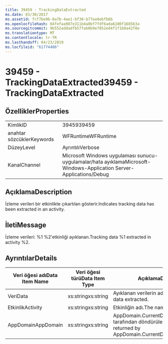 ```yaml
---
title: 39459 - TrackingDataExtracted
ms.date: 03/30/2017
ms.assetid: fcf7be96-8a7b-4ae1-bf38-b77ea9ebfb6b
ms.openlocfilehash: 04fefaa987e311b4a0bf7fdf6ada6100f1685b3a
ms.sourcegitcommit: 9b552addadfb57fab0b9e7852ed4f1f1b8a42f8e
ms.translationtype: MT
ms.contentlocale: tr-TR
ms.lasthandoff: 04/23/2019
ms.locfileid: "61774406"
---
```

# <a name="39459---trackingdataextracted"></a><span data-ttu-id="4ba05-102">39459 - TrackingDataExtracted</span><span class="sxs-lookup"><span data-stu-id="4ba05-102">39459 - TrackingDataExtracted</span></span>
## <a name="properties"></a><span data-ttu-id="4ba05-103">Özellikler</span><span class="sxs-lookup"><span data-stu-id="4ba05-103">Properties</span></span>  
  
|||  
|-|-|  
|<span data-ttu-id="4ba05-104">Kimlik</span><span class="sxs-lookup"><span data-stu-id="4ba05-104">ID</span></span>|<span data-ttu-id="4ba05-105">39459</span><span class="sxs-lookup"><span data-stu-id="4ba05-105">39459</span></span>|  
|<span data-ttu-id="4ba05-106">anahtar sözcükler</span><span class="sxs-lookup"><span data-stu-id="4ba05-106">Keywords</span></span>|<span data-ttu-id="4ba05-107">WFRuntime</span><span class="sxs-lookup"><span data-stu-id="4ba05-107">WFRuntime</span></span>|  
|<span data-ttu-id="4ba05-108">Düzey</span><span class="sxs-lookup"><span data-stu-id="4ba05-108">Level</span></span>|<span data-ttu-id="4ba05-109">Ayrıntılı</span><span class="sxs-lookup"><span data-stu-id="4ba05-109">Verbose</span></span>|  
|<span data-ttu-id="4ba05-110">Kanal</span><span class="sxs-lookup"><span data-stu-id="4ba05-110">Channel</span></span>|<span data-ttu-id="4ba05-111">Microsoft Windows uygulaması sunucu-uygulamalar/hata ayıklama</span><span class="sxs-lookup"><span data-stu-id="4ba05-111">Microsoft-Windows-Application Server-Applications/Debug</span></span>|  
  
## <a name="description"></a><span data-ttu-id="4ba05-112">Açıklama</span><span class="sxs-lookup"><span data-stu-id="4ba05-112">Description</span></span>  
 <span data-ttu-id="4ba05-113">İzleme verileri bir etkinlikte çıkartılan gösterir.</span><span class="sxs-lookup"><span data-stu-id="4ba05-113">Indicates tracking data has been extracted in an activity.</span></span>  
  
## <a name="message"></a><span data-ttu-id="4ba05-114">İleti</span><span class="sxs-lookup"><span data-stu-id="4ba05-114">Message</span></span>  
 <span data-ttu-id="4ba05-115">İzleme verileri: %1 %2'etkinliği ayıklanan.</span><span class="sxs-lookup"><span data-stu-id="4ba05-115">Tracking data %1 extracted in activity %2.</span></span>  
  
## <a name="details"></a><span data-ttu-id="4ba05-116">Ayrıntılar</span><span class="sxs-lookup"><span data-stu-id="4ba05-116">Details</span></span>  
  
|<span data-ttu-id="4ba05-117">Veri öğesi adı</span><span class="sxs-lookup"><span data-stu-id="4ba05-117">Data Item Name</span></span>|<span data-ttu-id="4ba05-118">Veri öğesi türü</span><span class="sxs-lookup"><span data-stu-id="4ba05-118">Data Item Type</span></span>|<span data-ttu-id="4ba05-119">Açıklama</span><span class="sxs-lookup"><span data-stu-id="4ba05-119">Description</span></span>|  
|--------------------|--------------------|-----------------|  
|<span data-ttu-id="4ba05-120">Veri</span><span class="sxs-lookup"><span data-stu-id="4ba05-120">Data</span></span>|<span data-ttu-id="4ba05-121">xs:string</span><span class="sxs-lookup"><span data-stu-id="4ba05-121">xs:string</span></span>|<span data-ttu-id="4ba05-122">Ayıklanan verilerin adı.</span><span class="sxs-lookup"><span data-stu-id="4ba05-122">The name of the data extracted.</span></span>|  
|<span data-ttu-id="4ba05-123">Etkinlik</span><span class="sxs-lookup"><span data-stu-id="4ba05-123">Activity</span></span>|<span data-ttu-id="4ba05-124">xs:string</span><span class="sxs-lookup"><span data-stu-id="4ba05-124">xs:string</span></span>|<span data-ttu-id="4ba05-125">Etkinliğin adı.</span><span class="sxs-lookup"><span data-stu-id="4ba05-125">The name of the activity.</span></span>|  
|<span data-ttu-id="4ba05-126">AppDomain</span><span class="sxs-lookup"><span data-stu-id="4ba05-126">AppDomain</span></span>|<span data-ttu-id="4ba05-127">xs:string</span><span class="sxs-lookup"><span data-stu-id="4ba05-127">xs:string</span></span>|<span data-ttu-id="4ba05-128">AppDomain.CurrentDomain.FriendlyName tarafından döndürülen dize.</span><span class="sxs-lookup"><span data-stu-id="4ba05-128">The string returned by AppDomain.CurrentDomain.FriendlyName.</span></span>|
